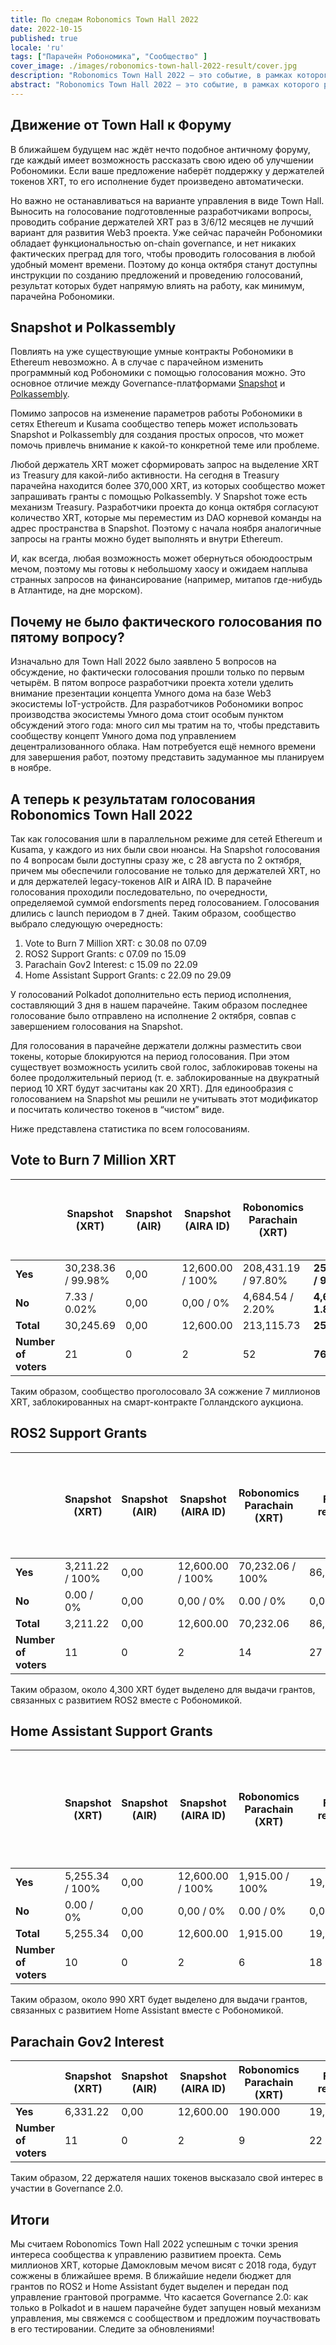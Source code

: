 ```yaml
---
title: По следам Robonomics Town Hall 2022
date: 2022-10-15
published: true
locale: 'ru'
tags: ["Парачейн Робономика", "Сообщество" ]
cover_image: ./images/robonomics-town-hall-2022-result/cover.jpg
description: "Robonomics Town Hall 2022 — это событие, в рамках которого разработчики проекта постарались опробовать первые инструменты для функционирования DAO держателей токенов XRT. Теперь у проекта есть возможность опрашивать держателей токенов в Ethereum, и что важнее — у нас появился инструмент управления протоколом в экосистеме Polkadot."
abstract: "Robonomics Town Hall 2022 — это событие, в рамках которого разработчики проекта постарались опробовать первые инструменты для функционирования DAO держателей токенов XRT. Теперь у проекта есть возможность опрашивать держателей токенов в Ethereum, и что важнее — у нас появился инструмент управления протоколом в экосистеме Polkadot."
---
```


## Движение от Town Hall к Форуму

В ближайшем будущем нас ждёт нечто подобное античному форуму, где каждый имеет возможность рассказать свою идею об улучшении Робономики. Если ваше предложение наберёт поддержку у держателей токенов XRT, то его исполнение будет произведено автоматически.  

Но важно не останавливаться на варианте управления в виде Town Hall. Выносить на голосование подготовленные разработчиками вопросы, проводить собрание держателей XRT раз в 3/6/12 месяцев не лучший вариант для развития Web3 проекта. Уже сейчас парачейн Робономики обладает функциональностью on-chain governance, и нет никаких фактических преград для того, чтобы проводить голосования в любой удобный момент времени. Поэтому до конца октября станут доступны инструкции по созданию предложений и проведению голосований, результат которых будет напрямую влиять на работу, как минимум, парачейна Робономики.

## Snapshot и Polkassembly

Повлиять на уже существующие умные контракты Робономики в Ethereum невозможно. А в случае с парачейном изменить программный код Робономики с помощью голосования можно. Это основное отличие между Governance-платформами [Snapshot](https://snapshot.org/#/developers.robonomics.eth) и [Polkassembly](https://robonomics.polkassembly.io/). 

Помимо запросов на изменение параметров работы Робономики в сетях Ethereum и Kusama сообщество теперь может использовать Snapshot и Polkassembly для создания простых опросов, что может помочь привлечь внимание к какой-то конкретной теме или проблеме. 

Любой держатель XRT может сформировать запрос на выделение XRT из Treasury для какой-либо активности. На сегодня в Treasury парачейна находится более 370,000 XRT, из которых сообщество может запрашивать гранты с помощью Polkassembly. У Snapshot тоже есть механизм Treasury. Разработчики проекта до конца октября согласуют количество XRT, которые мы переместим из DAO корневой команды на адрес пространства в Snapshot. Поэтому с начала ноября аналогичные запросы на гранты можно будет выполнять и внутри Ethereum.   

И, как всегда, любая возможность может обернуться обоюдоострым мечом, поэтому мы готовы к небольшому хаосу и ожидаем наплыва странных запросов на финансирование (например, митапов где-нибудь в Атлантиде, на дне морском).

## Почему не было фактического голосования по пятому вопросу?

Изначально для Town Hall 2022 было заявлено 5 вопросов на обсуждение, но фактически голосования прошли только по первым четырём. В пятом вопросе разработчики проекта хотели уделить внимание презентации концепта Умного дома на базе Web3 экосистемы IoT-устройств. Для разработчиков Робономики вопрос производства экосистемы Умного дома стоит особым пунктом обсуждений этого года: много сил мы тратим на то, чтобы представить сообществу концепт Умного дома под управлением децентрализованного облака. Нам потребуется ещё немного времени для завершения работ, поэтому представить задуманное мы планируем в ноябре.

## А теперь к результатам голосования Robonomics Town Hall 2022

Так как голосования шли в параллельном режиме для сетей Ethereum и Kusama, у каждого из них были свои нюансы. На Snapshot голосования по 4 вопросам были доступны сразу же, с 28 августа по 2 октября, причем мы обеспечили голосование не только для держателей XRT, но и для держателей legacy-токенов AIR и AIRA ID. В парачейне голосования проходили последовательно, по очередности, определяемой суммой endorsments перед голосованием. Голосования длились с launch периодом в 7 дней. Таким образом, сообщество выбрало следующую очередность:

1. Vote to Burn 7 Million XRT: с 30.08 по 07.09
2. ROS2 Support Grants: c 07.09 по 15.09
3. Parachain Gov2 Interest: с 15.09 по 22.09
4. Home Assistant Support Grants: c 22.09 по 29.09

У голосований Polkadot дополнительно есть период исполнения, составляющий 3 дня в нашем парачейне. Таким образом последнее голосование было отправлено на исполнение 2 октября, совпав с завершением голосования на Snapshot.

Для голосования в парачейне держатели должны разместить свои токены, которые блокируются на период голосования. При этом существует возможность усилить свой голос, заблокировав токены на более продолжительный период (т. е. заблокированные на двукратный период 10 XRT будут засчитаны как 20 XRT). Для единообразия с голосованием на Snapshot мы решили не учитывать этот модификатор и посчитать количество токенов в “чистом” виде. 

Ниже представлена статистика по всем голосованиям.

## Vote to Burn 7 Million XRT

<div class="big-table">

  |                        | Snapshot (XRT)     | Snapshot (AIR) | Snapshot (AIRA ID) | Robonomics Parachain (XRT) | Final results            | Turnout versus circulating supply (1,637,942 XRT) |
  |------------------------|--------------------|----------------|--------------------|----------------------------|--------------------------|---------------------------------------------------|                                             
  | **Yes**                | 30,238.36 / 99.98% | 0,00           | 12,600.00 / 100%   | 208,431.19 / 97.80%        | **251,269.55 / 98.17%**  | 15.34%                                            |
  | **No**                 | 7.33 / 0.02%       | 0,00           | 0,00 / 0%          | 4,684.54 / 2.20%           | **4,691.87 / 1.83%**     | 0.29%                                             |
  | **Total**              | 30,245.69          | 0,00           | 12,600.00          | 213,115.73                 | **255,961.42**           | 15.63%                                            |
  | **Number of voters**   | 21                 | 0              | 2                  | 52                         | **76**                   |                                                   |

</div>

Таким образом, сообщество проголосовало ЗА сожжение 7 миллионов XRT, заблокированных на смарт-контракте Голландского аукциона.


## ROS2 Support Grants

<div class="big-table">

|                        | Snapshot (XRT)     | Snapshot (AIR) | Snapshot (AIRA ID) | Robonomics Parachain (XRT) | Final results        | Budget of ROS2 Grants (1 yes/no vote XRT = ± 20 grant XRT)|
|------------------------|--------------------|----------------|--------------------|----------------------------|----------------------|-----------------------------------------------------------| 
| **Yes**                | 3,211.22 / 100%    | 0,00           | 12,600.00 / 100%   | 70,232.06 / 100%           | 86,043.28            | +4,302.16                                                 |
| **No**                 | 0.00 / 0%          | 0,00           | 0,00 / 0%          | 0.00 / 0%                  | 0,00                 | -0.00                                                     |
| **Total**              | 3,211.22           | 0,00           | 12,600.00          | 70,232.06                  | 86,043.28            | **4,302.16**                                              |
| **Number of voters**   | 11                 | 0              | 2                  | 14                         | 27                   |                                                           |

</div>

Таким образом, около 4,300 XRT будет выделено для выдачи грантов, связанных с развитием ROS2 вместе с Робономикой.


## Home Assistant Support Grants


<div class="big-table">

|                        | Snapshot (XRT)     | Snapshot (AIR) | Snapshot (AIRA ID) | Robonomics Parachain (XRT) | Final results        | Budget of Hass Grants (1 yes/no vote XRT = ± 20 grant XRT) |
|------------------------|--------------------|----------------|--------------------|----------------------------|----------------------|------------------------------------------------------------| 
| **Yes**                | 5,255.34 / 100%    | 0,00           | 12,600.00 / 100%   | 1,915.00 / 100%            | 19,770.34            | +988.52                                                    |
| **No**                 | 0.00 / 0%          | 0,00           | 0,00 / 0%          | 0.00 / 0%                  | 0,00                 | -0.00                                                      |
| **Total**              | 5,255.34           | 0,00           | 12,600.00          | 1,915.00                   | 19,770.34            | **988.52**                                                 |
| **Number of voters**   | 10                 | 0              | 2                  | 6                          | 18                   |                                                            |


</div>

Таким образом, около 990 XRT будет выделено для выдачи грантов, связанных с развитием Home Assistant вместе с Робономикой.


## Parachain Gov2 Interest

<div class="big-table">

|                     | Snapshot (XRT) | Snapshot (AIR)     | Snapshot (AIRA ID) | Robonomics Parachain (XRT) | Final results |
|---------------------|----------------|--------------------|--------------------|----------------------------|---------------|
| **Yes**             | 6,331.22       | 0,00               | 12,600.00          | 190.000                    | 19,121.22     |
| **Number of voters**| 11             | 0                  | 2                  | 9                          | 22            |

</div>

Таким образом, 22 держателя наших токенов высказало свой интерес в участии в Governance 2.0. 

## Итоги

Мы считаем Robonomics Town Hall 2022 успешным с точки зрения интереса сообщества к управлению развитием проекта. Семь миллионов XRT, которые Дамокловым мечом висят с 2018 года, будут сожжены в ближайшее время. В ближайшие недели бюджет для грантов по ROS2 и Home Assistant будет выделен и передан под управление грантовой программе. Что касается Governance 2.0: как только в Polkadot и в нашем парачейне будет запущен новый механизм управления, мы свяжемся с сообществом и предложим поучаствовать в его тестировании. Следите за обновлениями!